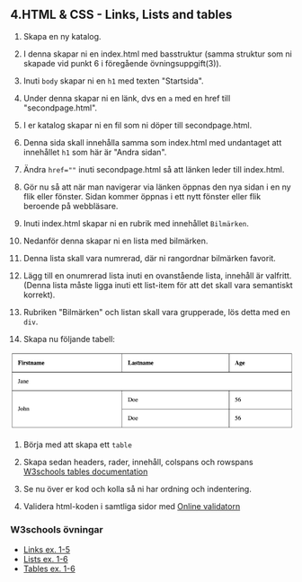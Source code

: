 ## 4.HTML & CSS - Links, Lists and tables

1. Skapa en ny katalog.

1. I denna skapar ni en index.html med basstruktur (samma struktur som ni skapade vid punkt 6 i föregående övningsuppgift(3)).

1. Inuti ```body``` skapar ni en ```h1``` med texten "Startsida".

1. Under denna skapar ni en länk, dvs en ```a``` med en href till "secondpage.html".

1. I er katalog skapar ni en fil som ni döper till secondpage.html.

1. Denna sida skall innehålla samma som index.html med undantaget att innehållet ```h1``` som här är "Andra sidan".

1. Ändra ```href=""``` inuti secondpage.html så att länken leder till index.html.

1. Gör nu så att när man navigerar via länken öppnas den nya sidan i en ny flik eller fönster. Sidan kommer öppnas i ett nytt fönster eller flik beroende på webbläsare.

1. Inuti index.html skapar ni en rubrik med innehållet ```Bilmärken```.

1. Nedanför denna skapar ni en lista med bilmärken.

1. Denna lista skall vara numrerad, där ni rangordnar bilmärken favorit.

1. Lägg till en onumrerad lista inuti en ovanstående lista, innehåll är valfritt. (Denna lista måste ligga inuti ett list-item för att det skall vara semantiskt korrekt).

1. Rubriken "Bilmärken" och listan skall vara grupperade, lös detta med en ```div```.

1. Skapa nu följande tabell:<br>

![Table Reference](media/table.png "Table reference")

1. Börja med att skapa ett ```table```

1. Skapa sedan headers, rader, innehåll, colspans och rowspans <a href="https://www.w3schools.com/html/default.asp">W3schools tables documentation</a>

1. Se nu över er kod och kolla så ni har ordning och indentering.

1. Validera html-koden i samtliga sidor med <a href="https://validator.w3.org/">Online validatorn</a>

### W3schools övningar
* <a href="https://www.w3schools.com/html/exercise.asp?filename=exercise_html_links1">Links ex. 1-5</a>
* <a href="https://www.w3schools.com/html/exercise.asp?filename=exercise_html_lists1">Lists ex. 1-6</a>
* <a href="https://www.w3schools.com/html/exercise.asp?filename=exercise_html_tables1">Tables ex. 1-6</a>